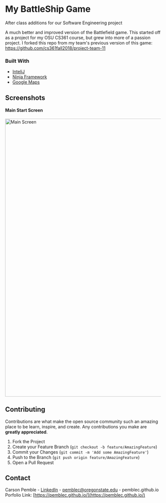 # My BattleShip Game
After class additions for our Software Engineering project


A much better and improved version of the Battlefield game. This started off as a project for my OSU CS361 course, but grew into more of a passion project.
I forked this repo from my team's previous version of this game: https://github.com/cs361fall2018/project-team-11


### Built With
* [InteliJ](https://www.jetbrains.com/idea/)
* [Ninja Framework](https://github.com/ninjaframework/ninja)
* [Google Maps](https://www.google.com/maps/)


## Screenshots
#### Main Start Screen <br/>
<img src="img/home.png" alt="Main Screen" width="550" height="900">



## Contributing
Contributions are what make the open source community such an amazing place to be learn, inspire, and create. Any contributions you make are **greatly appreciated**.
1. Fork the Project
2. Create your Feature Branch (`git checkout -b feature/AmazingFeature`)
3. Commit your Changes (`git commit -m 'Add some AmazingFeature'`)
4. Push to the Branch (`git push origin feature/AmazingFeature`)
5. Open a Pull Request


## Contact 
Carson Pemble - [LinkedIn](https://www.linkedin.com/in/carson-pemble/) - pemblec@oregonstate.edu - pemblec.github.io
Porfolio Link: [https://pemblec.github.io/](https://pemblec.github.io/)
